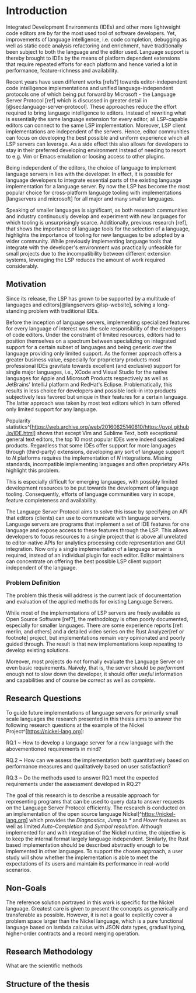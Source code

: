 # Introduction

Integrated Development Environments (IDEs) and other more lightweight code editors are by far the most used tool of software developers.
Yet, improvements of language intelligence, i.e. code completion, debugging as well as static code analysis refactoring and enrichment, have traditionally been subject to both the language and the editor used.
Language support is thereby brought to IDEs by the means of platform dependent extensions that require repeated efforts for each platform and hence varied a lot in performance, feature-richness and availability.
<!-- Comparison here? -->
Recent years have seen different works [refs?] towards editor-independent code intelligence implementations and unified language-independent protocols one of which being put forward by Microsoft - the Language Server Protocol [ref] which is discussed in greater detail in [@sec:language-server-protocol].
These approaches reduce the effort required to bring language intelligence to editors.
Instead of rewriting what is essentially the same language extension for every editor, all LSP-capable editors can connect to the same LSP implementation.
Moreover, LSP client implementations are independent of the servers.
Hence, editor communities can focus on developing the best possible and uniform experience which all LSP servers can leverage.
As a side effect this also allows for developers to stay in their preferred developing environment instead of needing to resort to e.g. Vim or Emacs emulation or loosing access to other plugins.

<!-- graphic here or in the backgroudn chapter -->

Being independent of the editors, the choice of language to implement language servers in lies with the developer.
In effect, it is possible for language developers to integrate essential parts of the existing language implementation for a language server.
By now the LSP has become the most popular choice for cross-platform language tooling with implementations [langservers and microsoft] for all major and many smaller languages.

Speaking of smaller languages is significant, as both research communities and industry continuously develop and experiment with new languages for which tooling is unsurprisingly scarce.
Additionally, previous research [ref], that shows the importance of language tools for the selection of a language, highlights the importance of tooling for new languages to be adopted by a wider community.
While previously implementing language tools that integrate with the developer's environment was practically unfeasible for small projects due to the incompatibility between different extension systems, leveraging the LSP reduces the amount of work required considerably.


## Motivation

Since its release, the LSP has grown to be supported by a multitude of languages and editors[@langservers @lsp-website], solving a long-standing problem with traditional IDEs.

Before the inception of language servers, implementing specialized features for every language of interest was the sole responsibility of the developers of code editors.
Under the constraint of limited resources, editors had to position themselves on a spectrum between specializing on integrated support for a certain subset of languages and being generic over the language providing only limited support.
As the former approach offers a greater business value, especially for proprietary products most professional IDEs gravitate towards excellent (and exclusive) support for single major languages, i.e., XCode and Visual Studio for the native languages for Apple and Microsoft Products respectively as well as JetBrains' IntelliJ platform and RedHat's Eclipse.
Problematically, this results in less choice for developers and possible lock-in into products subjectively less favored but unique in their features for a certain language.
The latter approach was taken by most text editors which in turn offered only limited support for any language.

Popularity statistics^[https://web.archive.org/web/20160625140610/https://pypl.github.io/IDE.html] shows that except Vim and Sublime Text, both exceptional general text editors, the top 10 most popular IDEs were indeed specialized products.
Regardless that some IDEs offer support for more languages through (third-party) extensions, developing any sort of language support to $N$ platforms requires the implementation of $N$ integrations.
Missing standards, incompatible implementing languages and often proprietary APIs highlight this problem.

This is especially difficult for emerging languages, with possibly limited development resources to be put towards the development of language tooling.
Consequently, efforts of language communities vary in scope, feature completeness and availability.

The Language Server Protocol aims to solve this issue by specifying an API that editors (clients) can use to communicate with language servers.
Language servers are programs that implement a set of IDE features for one language and expose access to these features through the LSP.
This allows developers to focus resources to a single project that is above all unrelated to editor-native APIs for analytics processing code representation and GUI integration.
Now only a single implementation of a language server is required, instead of an individual plugin for each editor.
Editor maintainers can concentrate on offering the best possible LSP client support independent of the language.

### Problem Definition

The problem this thesis will address is the current lack of documentation and evaluation of the applied methods for existing Language Servers.

While most of the implementations of LSP servers are freely available as Open Source Software [ref?], the methodology is often poorly documented, especially for smaller languages.
There are some experience reports [ref: merlin, and others] and a detailed video series on the Rust Analyzer[ref or footnote] project, but implementations remain very opinionated and poorly guided through.
The result is that new implementations keep repeating to develop existing solutions.

Moreover, most projects do not formally evaluate the Language Server on even basic requirements.
Naïvely, that is, the server should be *performant* enough not to slow down the developer, it should offer *useful* information and capabilities and of course be *correct* as well as *complete*.

## Research Questions

To guide future implementations of language servers for primarily small scale languages the research presented in this thesis aims to answer the following research questions at the example of the Nickel Project^[https://nickel-lang.org]:

RQ.1
  ~ How to develop a language server for a new language with the abovementioned requirements in mind?

RQ.2
  ~ How can we assess the implementation both quantitatively based on performance measures and qualitatively based on user satisfaction?

RQ.3
  ~ Do the methods used to answer RQ.1 meet the expected requirements under the assessment developed in RQ.2?


The goal of this research is to describe a reusable approach for representing programs that can be used to query data to answer requests on the Language Server Protocol efficiently. 
The research is conducted on an implementation of the open source language Nickel[^https://nickel-lang.org] which provides the *Diagnostics*, *Jump to \** and *Hover* features as well as limited *Auto-Completion* and *Symbol resolution*.
Although implemented for and with integration of the Nickel runtime, the objective is to keep the internal format largely language independent.
Similarly, the Rust based implementation should be described abstractly enough to be implemented in other languages.
To support the chosen approach, a user study will show whether the implementation is able to meet the expectations of its users and maintain its performance in real-world scenarios.

## Non-Goals

The reference solution portrayed in this work is specific for the Nickel language.
Greatest care is given to present the concepts as generically and transferable as possible.
However, it is not a goal to explicitly cover a problem space larger than the Nickel language, which is a pure functional language based on lambda calculus with JSON data types, gradual typing, higher-order contracts and a record merging operation.

## Research Methodology

What are the scientific methods


## Structure of the thesis
